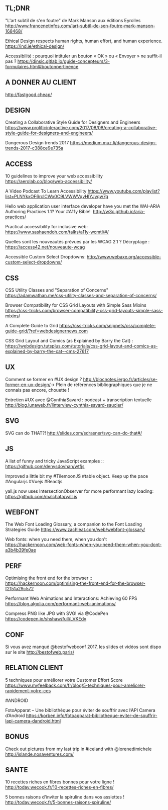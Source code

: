 ## TL;DNR   

"L'art subtil de s'en foutre" de Mark Manson aux éditions Eyrolles
http://www.francenetinfos.com/lart-subtil-de-sen-foutre-mark-manson-168468/

Ethical Design respects human rights, human effort, and human experience. 
https://ind.ie/ethical-design/

Accessibilité : pourquoi intituler un bouton « OK » ou « Envoyer » ne suffit-il pas ? 
https://dinsic.gitlab.io/guide-concepteurs/3-formulaires.html#boutonpertinence



## A DONNER AU CLIENT   

http://fastgood.cheap/



## DESIGN   

Creating a Collaborative Style Guide for Designers and Engineers 
https://www.prolificinteractive.com/2017/08/08/creating-a-collaborative-style-guide-for-designers-and-engineers/

Dangerous Design trends 2017
https://medium.muz.li/dangerous-design-trends-2017-c388ce9e735a



## ACCESS   

10 guidelines to improve your web accessibility
https://aerolab.co/blog/web-accessibility/

A Video Podcast To Learn Accessibility
https://www.youtube.com/playlist?list=PLNYkxOF6rcICWx0C9LVWWVqvHlYJyqw7g

Hello web application user interface developer have you met the WAI-ARIA Authoring Practices 1.1? Your #A11y Bible!​ ​
http://w3c.github.io/aria-practices/

Practical accessibility for inclusive web: 
https://www.sashaendoh.com/talks/a11y-wcmtl/#/

Quelles sont les nouveautés prévues par les WCAG 2.1 ? 
Décryptage : https://access42.net/nouveaute-wcag

Accessible Custom Select Dropdowns: 
http://www.webaxe.org/accessible-custom-select-dropdowns/



## CSS   

CSS Utility Classes and "Separation of Concerns" 
https://adamwathan.me/css-utility-classes-and-separation-of-concerns/

Browser Compatibility for CSS Grid Layouts with Simple Sass Mixins 
https://css-tricks.com/browser-compatibility-css-grid-layouts-simple-sass-mixins/

A Complete Guide to Grid 
https://css-tricks.com/snippets/css/complete-guide-grid/?ref=webdesignernews.com

CSS Grid Layout and Comics (as Explained by Barry the Cat) : 
https://webdesign.tutsplus.com/tutorials/css-grid-layout-and-comics-as-explained-by-barry-the-cat--cms-27617



## UX   

Comment se former en #UX design ? http://blocnotes.iergo.fr/articles/se-former-en-ux-design/​ → Plein de références bibliographiques que je ne connais pas encore, chouette !

Entretien #UX avec @CynthiaSavard : podcast + transcription textuelle http://blog.lunaweb.fr/linterview-cynthia-savard-saucier/



## SVG   

SVG can do THAT?!
http://slides.com/sdrasner/svg-can-do-that#/



## JS   

A list of funny and tricky JavaScript examples :: 
https://github.com/denysdovhan/wtfjs

Improved a little bit my #TilemoonJS #table object. 
Keep up the pace #Angularjs #Vuejs #Reactjs

yall.js now uses IntersectionObserver for more performant lazy loading: https://github.com/malchata/yall.js



## WEBFONT   

The Web Font Loading Glossary, a companion to the Font Loading Strategies Guide 
https://www.zachleat.com/web/webfont-glossary/

Web fonts: when you need them, when you don't 
https://hackernoon.com/web-fonts-when-you-need-them-when-you-dont-a3b4b39fe0ae


## PERF   

Optimising the front end for the browser :: 
https://hackernoon.com/optimising-the-front-end-for-the-browser-f2f51a29c572

​​Performant Web Animations and Interactions: Achieving 60 FPS https://blog.algolia.com/performant-web-animations/

Compress PNG like JPG with SVG! via @CodePen
https://codepen.io/shshaw/full/LVKEdv



## CONF   

Si vous avez manqué @bestofwebconf 2017, les slides et vidéos sont dispo sur le site http://bestofweb.paris/



## RELATION CLIENT   
5 techniques pour améliorer votre Customer Effort Score 
https://www.myfeelback.com/fr/blog/5-techniques-pour-ameliorer-rapidement-votre-ces



   #ANDROID   

FotoApparat – Une bibliothèque pour éviter de souffrir avec l’API Camera d’Android https://korben.info/fotoapparat-bibliotheque-eviter-de-souffrir-lapi-camera-dandroid.html



## BONUS   

Check out pictures from my last trip in #iceland with @lorenedimichele 
http://islande.nosaventures.com/



## SANTE   

10 recettes riches en fibres bonnes pour votre ligne ! 
http://today.wecook.fr/10-recettes-riches-en-fibres/

5 bonnes raisons d'inviter la spiruline dans vos assiettes ! 
http://today.wecook.fr/5-bonnes-raisons-spiruline/